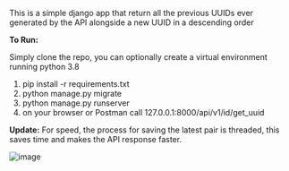 This is a simple django app that 
return all the previous UUIDs ever generated by the API alongside a new UUID in a descending order

**To Run:** 

Simply clone the repo, 
you can optionally create a virtual environment running python 3.8
1. pip install -r requirements.txt
2. python manage.py migrate
3. python manage.py runserver
4. on your browser or Postman call 127.0.0.1:8000/api/v1/id/get_uuid

**Update:**
For speed, the process for saving the latest pair is threaded, this saves time and makes the API response faster.

![image](https://user-images.githubusercontent.com/16105527/119855216-a17f0880-bf09-11eb-8a53-bc496805d568.png)

